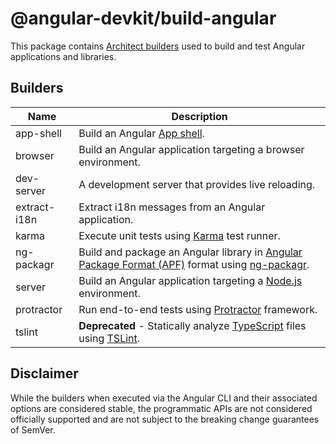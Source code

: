 # @angular-devkit/build-angular

This package contains [Architect builders](/packages/angular_devkit/architect/README.md) used to build and test Angular applications and libraries.

##  Builders
Name | Description
-----|-------------
app-shell | Build an Angular [App shell](https://angular.io/guide/app-shell).
browser | Build an Angular application targeting a browser environment.
dev-server | A development server that provides live reloading.
extract-i18n | Extract i18n messages from an Angular application.
karma | Execute unit tests using [Karma](https://github.com/karma-runner/karma) test runner.
ng-packagr | Build and package an Angular library in [Angular Package Format (APF)](https://docs.google.com/document/d/1CZC2rcpxffTDfRDs6p1cfbmKNLA6x5O-NtkJglDaBVs/preview) format using [ng-packagr](https://github.com/ng-packagr/ng-packagr).
server | Build an Angular application targeting a [Node.js](https://nodejs.org) environment.
protractor | Run end-to-end tests using [Protractor](https://www.protractortest.org/) framework.
tslint | **Deprecated** - Statically analyze [TypeScript](https://www.typescriptlang.org/) files using [TSLint](https://palantir.github.io/tslint/). 

## Disclaimer

While the builders when executed via the Angular CLI and their associated options are considered stable, the programmatic APIs are not considered officially supported and are not subject to the breaking change guarantees of SemVer.